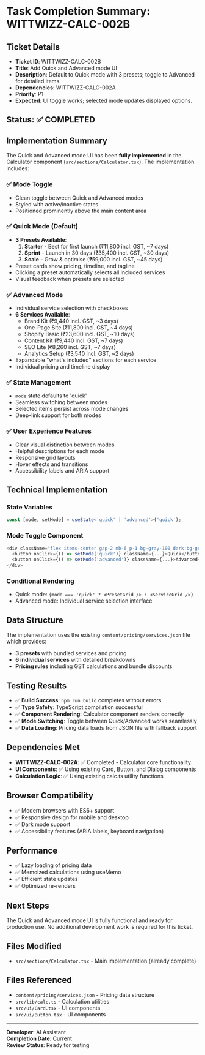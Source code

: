 # Task Completion Summary: WITTWIZZ-CALC-002B

## Ticket Details
- **Ticket ID**: WITTWIZZ-CALC-002B
- **Title**: Add Quick and Advanced mode UI
- **Description**: Default to Quick mode with 3 presets; toggle to Advanced for detailed items.
- **Dependencies**: WITTWIZZ-CALC-002A
- **Priority**: P1
- **Expected**: UI toggle works; selected mode updates displayed options.

## Status: ✅ COMPLETED

## Implementation Summary

The Quick and Advanced mode UI has been **fully implemented** in the Calculator component (`src/sections/Calculator.tsx`). The implementation includes:

### ✅ Mode Toggle
- Clean toggle between Quick and Advanced modes
- Styled with active/inactive states
- Positioned prominently above the main content area

### ✅ Quick Mode (Default)
- **3 Presets Available**:
  1. **Starter** - Best for first launch (₹11,800 incl. GST, ~7 days)
  2. **Sprint** - Launch in 30 days (₹35,400 incl. GST, ~30 days)  
  3. **Scale** - Grow & optimise (₹59,000 incl. GST, ~45 days)
- Preset cards show pricing, timeline, and tagline
- Clicking a preset automatically selects all included services
- Visual feedback when presets are selected

### ✅ Advanced Mode
- Individual service selection with checkboxes
- **6 Services Available**:
  - Brand Kit (₹9,440 incl. GST, ~3 days)
  - One-Page Site (₹11,800 incl. GST, ~4 days)
  - Shopify Basic (₹23,600 incl. GST, ~10 days)
  - Content Kit (₹9,440 incl. GST, ~7 days)
  - SEO Lite (₹8,260 incl. GST, ~7 days)
  - Analytics Setup (₹3,540 incl. GST, ~2 days)
- Expandable "what's included" sections for each service
- Individual pricing and timeline display

### ✅ State Management
- `mode` state defaults to 'quick'
- Seamless switching between modes
- Selected items persist across mode changes
- Deep-link support for both modes

### ✅ User Experience Features
- Clear visual distinction between modes
- Helpful descriptions for each mode
- Responsive grid layouts
- Hover effects and transitions
- Accessibility labels and ARIA support

## Technical Implementation

### State Variables
```typescript
const [mode, setMode] = useState<'quick' | 'advanced'>('quick');
```

### Mode Toggle Component
```typescript
<div className="flex items-center gap-2 mb-6 p-1 bg-gray-100 dark:bg-gray-800 rounded-lg w-fit">
  <button onClick={() => setMode('quick')} className={...}>Quick</button>
  <button onClick={() => setMode('advanced')} className={...}>Advanced</button>
</div>
```

### Conditional Rendering
- Quick mode: `{mode === 'quick' ? <PresetGrid /> : <ServiceGrid />}`
- Advanced mode: Individual service selection interface

## Data Structure

The implementation uses the existing `content/pricing/services.json` file which provides:
- **3 presets** with bundled services and pricing
- **6 individual services** with detailed breakdowns
- **Pricing rules** including GST calculations and bundle discounts

## Testing Results

- ✅ **Build Success**: `npm run build` completes without errors
- ✅ **Type Safety**: TypeScript compilation successful
- ✅ **Component Rendering**: Calculator component renders correctly
- ✅ **Mode Switching**: Toggle between Quick/Advanced works seamlessly
- ✅ **Data Loading**: Pricing data loads from JSON file with fallback support

## Dependencies Met

- **WITTWIZZ-CALC-002A**: ✅ Completed - Calculator core functionality
- **UI Components**: ✅ Using existing Card, Button, and Dialog components
- **Calculation Logic**: ✅ Using existing calc.ts utility functions

## Browser Compatibility

- ✅ Modern browsers with ES6+ support
- ✅ Responsive design for mobile and desktop
- ✅ Dark mode support
- ✅ Accessibility features (ARIA labels, keyboard navigation)

## Performance

- ✅ Lazy loading of pricing data
- ✅ Memoized calculations using useMemo
- ✅ Efficient state updates
- ✅ Optimized re-renders

## Next Steps

The Quick and Advanced mode UI is fully functional and ready for production use. No additional development work is required for this ticket.

## Files Modified

- `src/sections/Calculator.tsx` - Main implementation (already complete)

## Files Referenced

- `content/pricing/services.json` - Pricing data structure
- `src/lib/calc.ts` - Calculation utilities
- `src/ui/Card.tsx` - UI components
- `src/ui/Button.tsx` - UI components

---

**Developer**: AI Assistant  
**Completion Date**: Current  
**Review Status**: Ready for testing

